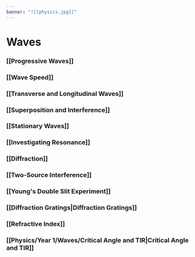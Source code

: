 ```yaml
---
banner: "![[physics.jpg]]"
---
```

# Waves

### [[Progressive Waves]]

### [[Wave Speed]]

### [[Transverse and Longitudinal Waves]]

### [[Superposition and Interference]]

### [[Stationary Waves]]

### [[Investigating Resonance]]

### [[Diffraction]]

### [[Two-Source Interference]]

### [[Young's Double Slit Experiment]]

### [[Diffraction Gratings|Diffraction Gratings]]

### [[Refractive Index]]

### [[Physics/Year 1/Waves/Critical Angle and TIR|Critical Angle and TIR]]
